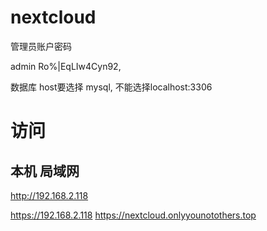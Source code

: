 # nextcloud

管理员账户密码

admin
Ro%|EqLIw4Cyn92,

数据库 host要选择 mysql, 不能选择localhost:3306


# 访问

## 本机 局域网

http://192.168.2.118

https://192.168.2.118
https://nextcloud.onlyyounotothers.top
